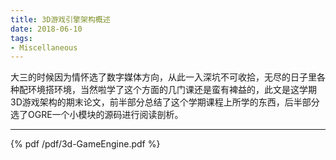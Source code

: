 ```yaml
---
title: 3D游戏引擎架构概述
date: 2018-06-10
tags:
- Miscellaneous
---
```




大三的时候因为情怀选了数字媒体方向，从此一入深坑不可收拾，无尽的日子里各种配环境搭环境，当然啦学了这个方面的几门课还是蛮有裨益的，此文是这学期3D游戏架构的期末论文，前半部分总结了这个学期课程上所学的东西，后半部分选了OGRE一个小模块的源码进行阅读剖析。



<!--more-->

---

{% pdf /pdf/3d-GameEngine.pdf %}